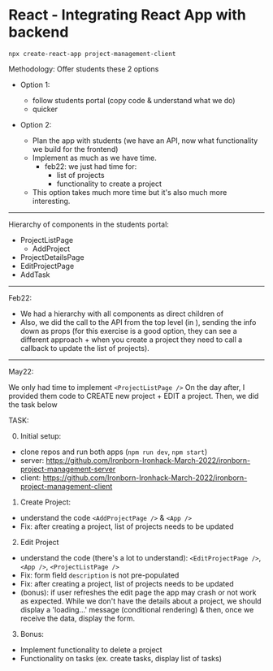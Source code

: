 

# React - Integrating React App with backend



<!-- 

status: draft


-->


`npx create-react-app project-management-client`



Methodology:
Offer students these 2 options

- Option 1: 
  - follow students portal (copy code & understand what we do)
  - quicker

- Option 2:
  - Plan the app with students (we have an API, now what functionality we build for the frontend)
  - Implement as much as we have time.
    - feb22: we just had time for:
      - list of projects
      - functionality to create a project
  - This option takes much more time but it's also much more interesting.


<hr />

Hierarchy of components in the students portal:
- ProjectListPage
  - AddProject
- ProjectDetailsPage
- EditProjectPage
- AddTask


<hr />

Feb22:
- We had a hierarchy with all components as direct children of <App />
- Also, we did the call to the API from the top level (in <App>), sending the info down as props (for this exercise is a good option, they can see a different approach + when you create a project they need to call a callback to update the list of projects).





<hr />


May22:

We only had time to implement `<ProjectListPage />`
On the day after, I provided them code to CREATE new project + EDIT a project.
Then, we did the task below


TASK:

0. Initial setup:
- clone repos and run both apps (`npm run dev`, `npm start`)
- server: https://github.com/Ironborn-Ironhack-March-2022/ironborn-project-management-server
- client: https://github.com/Ironborn-Ironhack-March-2022/ironborn-project-management-client

1. Create Project:
- understand the code `<AddProjectPage />` & `<App />`
- Fix: after creating a project, list of projects needs to be updated

2. Edit Project
- understand the code (there's a lot to understand): `<EditProjectPage />`, `<App />`, `<ProjectListPage />`
- Fix: form field `description` is not pre-populated
- Fix: after creating a project, list of projects needs to be updated
- (bonus): if user refreshes the edit page the app may crash or not work as expected. While we don't have the details about a project, we should display a 'loading...' message (conditional rendering) & then, once we receive the data, display the form.

3. Bonus:
- Implement functionality to delete a project 
- Functionality on tasks (ex. create tasks, display list of tasks)


